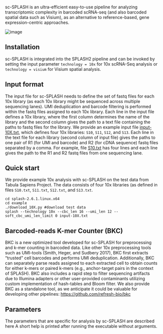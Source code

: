sc-SPLASH is an ultra-efficient easy-to-use pipeline for analyzing transcriptomic complexity in barcoded scRNA-seq (and also barcoded spatial data such as Visium), as an alternative to reference-based, gene expression-centric approaches. 


![image](https://github.com/user-attachments/assets/30bb826a-7f4c-4327-b0fe-07163027be20)


## Installation
sc-SPLASH is integrated into the SPLASH2 pipeline and can be invoked by setting the input parameter `technology = 10x` for 10x scRNA-Seq analysis or `technology = visium` for Visium spatial analysis.

## Input format
The input file for sc-SPLASH needs to define the set of fastq files for each 10x library (as each 10x library might be sequenced across multiple sequencing lanes). UMI deduplication and barcode filtering is performed within the fastq files assigned to each 10x library. Each line in the input file defines a 10x library, where the first column determines the name of the library and the second column gives the path to a text file containing the paths to fastq files for the library. We provide an example input file [input-10X.txt](https://github.com/refresh-bio/SPLASH/blob/master/example/input-10X.txt), which defines four 10x libraries: `S10`, `S11`, `S12`, and `S13`. Each line in the text file for each library (second column of input file) gives the paths to one pair of R1 (for UMI and barcode) and R2 (for cDNA sequence) fastq files separated by a comma. For example, file [S10.txt](https://github.com/refresh-bio/SPLASH/blob/master/example/S10.txt) has four lines and each line gives the path to the R1 and R2 fastq files from one sequencing lane.

## Quick start
We provide example 10x analysis with sc-SPLASH on the test data from Tabula Sapiens Project. The data consists of four 10x libraries (as defined in files `S10.txt`, `S11.txt`, `S12.txt`, and `S13.txt`.
```
cd splash-2.6.1.linux.x64
cd example
./download_10X.py #download test data
splash --technology 10x --cbc_len 16 --umi_len 12 --soft_cbc_umi_len_limit 0 input-10X.txt
```

## Barcoded-reads K-mer Counter (BKC)
BKC is a new optimized tool developed for sc-SPLASH for preprocessing and k-mer counting in barcoded data. Like other 10x preprocessing tools such as UMI-tools (Smith, Heger, and Sudbery 2017), BKC first extracts “trusted” cell barcodes and performs UMI deduplication. Additionally, BKC can separately parse reads assigned to each extracted cell to obtain counts for either k-mers or paired k-mers (e.g., anchor-target pairs in the context of SPLASH). BKC also includes a rapid step to filter sequencing artifacts due to Illumina adapters or other user-provided contaminants utilizing custom implementation of hash-tables and Bloom filter. We also provide BKC as a standalone tool, as we anticipate it could be valuable for developing other pipelines: https://github.com/refresh-bio/bkc 

## Parameters
The parameters that are specific for analysis by sc-SPLASH are described here 
A short help is printed after running the executable without arguments. 
